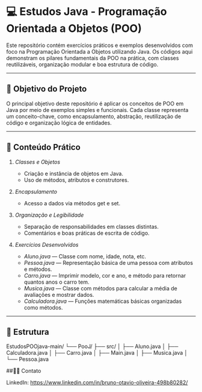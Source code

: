 # 💻 Estudos Java - Programação Orientada a Objetos (POO)

Este repositório contém exercícios práticos e exemplos desenvolvidos com foco na Programação Orientada a Objetos utilizando Java. Os códigos aqui demonstram os pilares fundamentais da POO na prática, com classes reutilizáveis, organização modular e boa estrutura de código.

---

## 🎯 Objetivo do Projeto

O principal objetivo deste repositório é aplicar os conceitos de POO em Java por meio de exemplos simples e funcionais. Cada classe representa um conceito-chave, como encapsulamento, abstração, reutilização de código e organização lógica de entidades.

---

## 🧱 Conteúdo Prático

1. *Classes e Objetos*
   - Criação e instância de objetos em Java.
   - Uso de métodos, atributos e construtores.

2. *Encapsulamento*
   - Acesso a dados via métodos get e set.

3. *Organização e Legibilidade*
   - Separação de responsabilidades em classes distintas.
   - Comentários e boas práticas de escrita de código.

4. *Exercícios Desenvolvidos*
   - *Aluno.java* — Classe com nome, idade, nota, etc.
   - *Pessoa.java* — Representação básica de uma pessoa com atributos e métodos.
   - *Carro.java* — Imprimir modelo, cor e ano, e método para retornar quantos anos o carro tem.
   - *Musica.java* — Classe com métodos para calcular a média de avaliações e mostrar dados.
   - *Calculadora.java* — Funções matemáticas básicas organizadas como métodos.

---

## 📁 Estrutura

EstudosPOOjava-main/
└── PooJ/
├── src/
│   ├── Aluno.java
│   ├── Calculadora.java
│   ├── Carro.java
│   ├── Main.java
│   ├── Musica.java
│   └── Pessoa.java

##👨‍💻 Contato

LinkedIn: https://www.linkedin.com/in/bruno-otavio-oliveira-498b80282/
